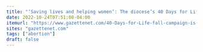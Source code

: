 ```yaml
---
title: "‘Saving lives and helping women’: The diocese’s 40 Days for Life campaign"
date: 2022-10-24T07:51:08-04:00
itemurl: "https://www.gazettenet.com/40-Days-for-Life-fall-campaign-is-underway-in-the-Diocese-of-Springfield-48383169"
sites: "gazettenet.com"
tags: ["abortion"]
draft: false
---
```


